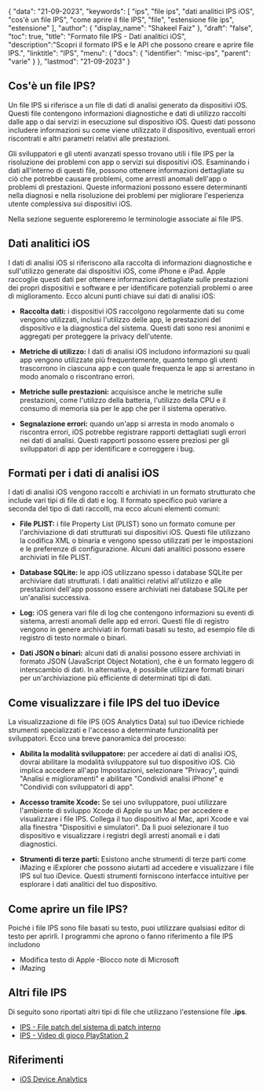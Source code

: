 {
"data": "21-09-2023",
  "keywords": [
"ips",
"file ips",
"dati analitici IPS iOS",
"cos'è un file IPS",
"come aprire il file IPS",
"file",
"estensione file ips",
"estensione"
],
  "author": {
"display_name": "Shakeel Faiz"
},
"draft": "false",
"toc": true,
"title": "Formato file IPS - Dati analitici iOS",
  "description":"Scopri il formato IPS e le API che possono creare e aprire file IPS.",
"linktitle": "IPS",
  "menu": {
    "docs": {
      "identifier": "misc-ips",
"parent": "varie"
}
},
"lastmod": "21-09-2023"
}

## Cos'è un file IPS?

Un file IPS si riferisce a un file di dati di analisi generato da dispositivi iOS. Questi file contengono informazioni diagnostiche e dati di utilizzo raccolti dalle app o dai servizi in esecuzione sul dispositivo iOS. Questi dati possono includere informazioni su come viene utilizzato il dispositivo, eventuali errori riscontrati e altri parametri relativi alle prestazioni.

Gli sviluppatori e gli utenti avanzati spesso trovano utili i file IPS per la risoluzione dei problemi con app o servizi sui dispositivi iOS. Esaminando i dati all'interno di questi file, possono ottenere informazioni dettagliate su ciò che potrebbe causare problemi, come arresti anomali dell'app o problemi di prestazioni. Queste informazioni possono essere determinanti nella diagnosi e nella risoluzione dei problemi per migliorare l'esperienza utente complessiva sui dispositivi iOS.

Nella sezione seguente esploreremo le terminologie associate ai file IPS.

## Dati analitici iOS

I dati di analisi iOS si riferiscono alla raccolta di informazioni diagnostiche e sull'utilizzo generate dai dispositivi iOS, come iPhone e iPad. Apple raccoglie questi dati per ottenere informazioni dettagliate sulle prestazioni dei propri dispositivi e software e per identificare potenziali problemi o aree di miglioramento. Ecco alcuni punti chiave sui dati di analisi iOS:

- **Raccolta dati:** i dispositivi iOS raccolgono regolarmente dati su come vengono utilizzati, inclusi l'utilizzo delle app, le prestazioni del dispositivo e la diagnostica del sistema. Questi dati sono resi anonimi e aggregati per proteggere la privacy dell'utente.

- **Metriche di utilizzo:** I dati di analisi iOS includono informazioni su quali app vengono utilizzate più frequentemente, quanto tempo gli utenti trascorrono in ciascuna app e con quale frequenza le app si arrestano in modo anomalo o riscontrano errori.

- **Metriche sulle prestazioni:** acquisisce anche le metriche sulle prestazioni, come l'utilizzo della batteria, l'utilizzo della CPU e il consumo di memoria sia per le app che per il sistema operativo.

- **Segnalazione errori:** quando un'app si arresta in modo anomalo o riscontra errori, iOS potrebbe registrare rapporti dettagliati sugli errori nei dati di analisi. Questi rapporti possono essere preziosi per gli sviluppatori di app per identificare e correggere i bug.

## Formati per i dati di analisi iOS

I dati di analisi iOS vengono raccolti e archiviati in un formato strutturato che include vari tipi di file di dati e log. Il formato specifico può variare a seconda del tipo di dati raccolti, ma ecco alcuni elementi comuni:

- **File PLIST:** i file Property List (PLIST) sono un formato comune per l'archiviazione di dati strutturati sui dispositivi iOS. Questi file utilizzano la codifica XML o binaria e vengono spesso utilizzati per le impostazioni e le preferenze di configurazione. Alcuni dati analitici possono essere archiviati in file PLIST.

- **Database SQLite:** le app iOS utilizzano spesso i database SQLite per archiviare dati strutturati. I dati analitici relativi all'utilizzo e alle prestazioni dell'app possono essere archiviati nei database SQLite per un'analisi successiva.

- **Log:** iOS genera vari file di log che contengono informazioni su eventi di sistema, arresti anomali delle app ed errori. Questi file di registro vengono in genere archiviati in formati basati su testo, ad esempio file di registro di testo normale o binari.

- **Dati JSON o binari:** alcuni dati di analisi possono essere archiviati in formato JSON (JavaScript Object Notation), che è un formato leggero di interscambio di dati. In alternativa, è possibile utilizzare formati binari per un'archiviazione più efficiente di determinati tipi di dati.

## Come visualizzare i file IPS del tuo iDevice

La visualizzazione di file IPS (iOS Analytics Data) sul tuo iDevice richiede strumenti specializzati e l'accesso a determinate funzionalità per sviluppatori. Ecco una breve panoramica del processo:

- **Abilita la modalità sviluppatore:** per accedere ai dati di analisi iOS, dovrai abilitare la modalità sviluppatore sul tuo dispositivo iOS. Ciò implica accedere all'app Impostazioni, selezionare "Privacy", quindi "Analisi e miglioramenti" e abilitare "Condividi analisi iPhone" e "Condividi con sviluppatori di app".

- **Accesso tramite Xcode:** Se sei uno sviluppatore, puoi utilizzare l'ambiente di sviluppo Xcode di Apple su un Mac per accedere e visualizzare i file IPS. Collega il tuo dispositivo al Mac, apri Xcode e vai alla finestra "Dispositivi e simulatori". Da lì puoi selezionare il tuo dispositivo e visualizzare i registri degli arresti anomali e i dati diagnostici.

- **Strumenti di terze parti:** Esistono anche strumenti di terze parti come iMazing e iExplorer che possono aiutarti ad accedere e visualizzare i file IPS sul tuo iDevice. Questi strumenti forniscono interfacce intuitive per esplorare i dati analitici del tuo dispositivo.

## Come aprire un file IPS?

Poiché i file IPS sono file basati su testo, puoi utilizzare qualsiasi editor di testo per aprirli. I programmi che aprono o fanno riferimento a file IPS includono

- Modifica testo di Apple
-Blocco note di Microsoft
- iMazing

## Altri file IPS

Di seguito sono riportati altri tipi di file che utilizzano l'estensione file **.ips**.

- [IPS - File patch del sistema di patch interno](/it/game/ips/)
- [IPS - Video di gioco PlayStation 2](/it/game/ips-ps2/)

## Riferimenti
* [iOS Device Analytics](https://www.apple.com/legal/privacy/data/en/device-analytics/)
